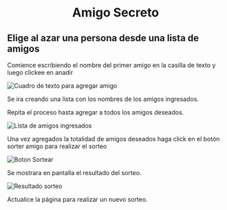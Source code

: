 <h1 align="center"> Amigo Secreto </h1>

<h2>Elige al azar una persona desde una lista de amigos</h2>

<p>Comience escribiendo el nombre del primer amigo en la casilla de texto y luego clickee en anadir</p>

![Cuadro de texto para agregar amigo](https://github.com/user-attachments/assets/91182b6b-5f43-4dc8-aa23-d31ff24a26ad)

<p>Se ira creando una lista con los nombres de los amigos ingresados.</p>

<p>Repita el proceso hasta agregar a todos los amigos deseados.</p>

![Lista de amigos ingresados](https://github.com/user-attachments/assets/aa5bff07-c8a1-4906-80cd-4bdd7a26c76f)

<p>Una vez agregados la totalidad de amigos deseados haga click en el botón sorter amigo para realizar el sorteo</p>

![Boton Sortear](https://github.com/user-attachments/assets/32e737c1-c46f-4761-be83-0ca9323de7c9)

<p>Se mostrara en pantalla el resultado del sorteo.</p>

![Resultado sorteo](https://github.com/user-attachments/assets/35c195c0-c091-4a67-8e44-3077eb38cf56)

<p>Actualice la página para realizar un nuevo sorteo.</p>
